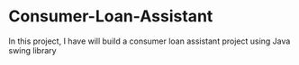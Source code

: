 # Consumer-Loan-Assistant
In this project, I have will build a consumer loan assistant project using Java swing library
